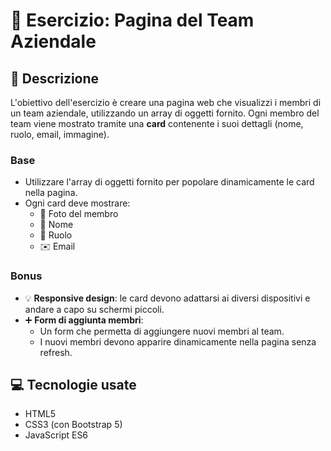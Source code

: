 # 💼 Esercizio: Pagina del Team Aziendale

## 📝 Descrizione
L'obiettivo dell'esercizio è creare una pagina web che visualizzi i membri di un team aziendale, utilizzando un array di oggetti fornito. Ogni membro del team viene mostrato tramite una **card** contenente i suoi dettagli (nome, ruolo, email, immagine).

### Base
- Utilizzare l'array di oggetti fornito  per popolare dinamicamente le card nella pagina.
- Ogni card deve mostrare:
  - 📸 Foto del membro
  - 🧑 Nome
  - 🧰 Ruolo
  - ✉️ Email

### Bonus
- 💡 **Responsive design**: le card devono adattarsi ai diversi dispositivi e andare a capo su schermi piccoli.
- ➕ **Form di aggiunta membri**:
  - Un form che permetta di aggiungere nuovi membri al team.
  - I nuovi membri devono apparire dinamicamente nella pagina senza refresh.

## 💻 Tecnologie usate

- HTML5
- CSS3 (con Bootstrap 5)
- JavaScript ES6


